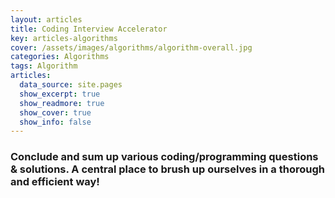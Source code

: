 ```yaml
---
layout: articles
title: Coding Interview Accelerator
key: articles-algorithms
cover: /assets/images/algorithms/algorithm-overall.jpg
categories: Algorithms
tags: Algorithm
articles:
  data_source: site.pages
  show_excerpt: true
  show_readmore: true
  show_cover: true
  show_info: false
---
```


<div class="article__content" markdown="1">

### Conclude and sum up various coding/programming questions & solutions. A central place to brush up ourselves in a thorough and efficient way!

<!--more-->

</div>